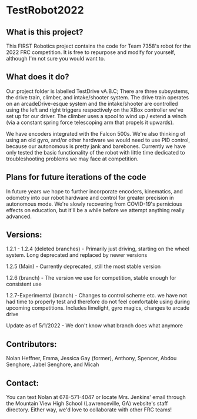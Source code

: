 # TestRobot2022

## What is this project?
This FIRST Robotics project contains the code for Team 7358's robot for the 2022 FRC competition. It is free to repurpose and modify for yourself, although I'm not sure you would want to.

## What does it do?
Our project folder is labelled TestDrive vA.B.C; There are three subsystems, the drive train, climber, and intake/shooter system. The drive train operates on an arcadeDrive-esque system and the intake/shooter are controlled using the left and right triggers respectively on the XBox controller we've set up for our driver. The climber uses a spool to wind up / extend a winch (via a constant spring force telescoping arm that propels it upwards).

We have encoders integrated with the Falcon 500s. We're also thinking of using an old gyro, and/or other hardware we would need to use PID control, because our autonomous is pretty jank and barebones. Currently we have only tested the basic functionality of the robot with little time dedicated to troubleshooting problems we may face at competition.

## Plans for future iterations of the code
In future years we hope to further incorporate encoders, kinematics, and odometry into our robot hardware and control for greater precision in autonomous mode. We're slowly recovering from COVID-19's pernicious effects on education, but it'll be a while before we attempt anything really advanced.

## Versions:
1.2.1 - 1.2.4 (deleted branches) - Primarily just driving, starting on the wheel system. Long deprecated and replaced by newer versions

1.2.5 (Main) - Currently deprecated, still the most stable version

1.2.6 (branch) - The version we use for competition, stable enough for consistent use

1.2.7-Experimental (branch) - Changes to control scheme etc. we have not had time to properly test and therefore do not feel comfortable using during upcoming competitions. Includes limelight, gyro magics, changes to arcade drive

Update as of 5/1/2022 - We don't know what branch does what anymore

## Contributors:
Nolan Heffner, Emma, Jessica Gay (former), Anthony, Spencer, Abdou Senghore, Jabel Senghore, and Micah

## Contact:
You can text Nolan at 678-571-4047 or locate Mrs. Jenkins' email through the Mountain View High School (Lawrenceville, GA) website's staff directory.
Either way, we'd love to collaborate with other FRC teams!
